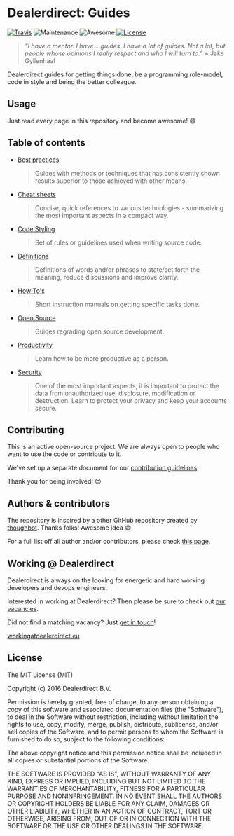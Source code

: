 # Dealerdirect: Guides

[![Travis][travis-shield]][travis]
![Maintenance][maintenance-shield]
![Awesome][awesome-shield]
[![License][license-shield]](LICENSE.md)

> _“I have a mentor. I have... guides. I have a lot of guides. Not a lot,
> but people whose opinions I really respect and who I will turn to.”_
> ~ Jake Gyllenhaal

Dealerdirect guides for getting things done, be a programming role-model,
code in style and being the better colleague.

## Usage

Just read every page in this repository and become awesome! :smile:

## Table of contents

- [Best practices](best-practices)

  > Guides with methods or techniques that has consistently shown results
  > superior to those achieved with other means.

- [Cheat sheets](cheat-sheets)

  > Concise, quick references to various technologies - summarizing the most
  > important aspects in a compact way.

- [Code Styling](code-styling)

  > Set of rules or guidelines used when writing source code.

- [Definitions](definitions)

  > Definitions of words and/or phrases to state/set forth the meaning,
  > reduce discussions and improve clarity.

- [How To's](how-to)

  > Short instruction manuals on getting specific tasks done.

- [Open  Source](open-source)

  > Guides regrading open source development.

- [Productivity](productivity)

  > Learn how to be more productive as a person.

- [Security](security)

  > One of the most important aspects, it is important to protect the data from
  > unauthorized use, disclosure, modification or destruction.
  > Learn to protect your privacy and keep your accounts secure.

## Contributing

This is an active open-source project. We are always open to people who want to
use the code or contribute to it.

We've set up a separate document for our [contribution guidelines].

Thank you for being involved! :heart_eyes:

## Authors & contributors

The repository is inspired by a other GitHub repository created by [thoughbot].
Thanks folks! Awesome idea :smile:

For a full list off all author and/or contributors, please check [this page].

## Working @ Dealerdirect

Dealerdirect is always on the looking for energetic and hard working developers
and devops engineers.

Interested in working at Dealerdirect? 
Then please be sure to check out [our vacancies].

Did not find a matching vacancy? Just [get in touch]!

[workingatdealerdirect.eu]

## License

The MIT License (MIT)

Copyright (c) 2016 Dealerdirect B.V.

Permission is hereby granted, free of charge, to any person obtaining a copy
of this software and associated documentation files (the "Software"), to deal
in the Software without restriction, including without limitation the rights
to use, copy, modify, merge, publish, distribute, sublicense, and/or sell
copies of the Software, and to permit persons to whom the Software is
furnished to do so, subject to the following conditions:

The above copyright notice and this permission notice shall be included in
all copies or substantial portions of the Software.

THE SOFTWARE IS PROVIDED "AS IS", WITHOUT WARRANTY OF ANY KIND, EXPRESS OR
IMPLIED, INCLUDING BUT NOT LIMITED TO THE WARRANTIES OF MERCHANTABILITY,
FITNESS FOR A PARTICULAR PURPOSE AND NONINFRINGEMENT.  IN NO EVENT SHALL THE
AUTHORS OR COPYRIGHT HOLDERS BE LIABLE FOR ANY CLAIM, DAMAGES OR OTHER
LIABILITY, WHETHER IN AN ACTION OF CONTRACT, TORT OR OTHERWISE, ARISING FROM,
OUT OF OR IN CONNECTION WITH THE SOFTWARE OR THE USE OR OTHER DEALINGS IN
THE SOFTWARE.

[travis]: https://travis-ci.org/DealerDirect/guides
[travis-shield]: https://img.shields.io/travis/DealerDirect/guides.svg?style=flat-square
[maintenance-shield]: https://img.shields.io/maintenance/yes/2016.svg?style=flat-square
[awesome-shield]: https://img.shields.io/badge/awesome%3F-yes-brightgreen.svg?style=flat-square
[license-shield]: https://img.shields.io/github/license/dealerdirect/guides.svg?style=flat-square
[contribution guidelines]: CONTRIBUTING.md
[this page]: https://github.com/dealerdirect/templates/graphs/contributors
[thoughbot]: https://github.com/thoughtbot/guides
[our vacancies]: http://workingatdealerdirect.eu/?post_type=vacancy&s=&department=99
[get in touch]: http://workingatdealerdirect.eu/open-sollicitatie/
[workingatdealerdirect.eu]: http://www.workingatdealerdirect.eu
